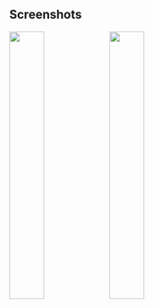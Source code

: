 
## Screenshots

<img src='https://github.com/Ronak99/RentCar-App-UI/blob/master/screenshot/s1.png' align='left' width='35%'>

<img src='https://github.com/Ronak99/RentCar-App-UI/blob/master/screenshot/s2.png' align='left' width='35%'>

